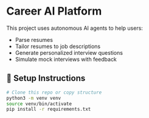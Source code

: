 # Career AI Platform

This project uses autonomous AI agents to help users:
- Parse resumes
- Tailor resumes to job descriptions
- Generate personalized interview questions
- Simulate mock interviews with feedback

## 🔧 Setup Instructions
```bash
# Clone this repo or copy structure
python3 -m venv venv
source venv/bin/activate
pip install -r requirements.txt
